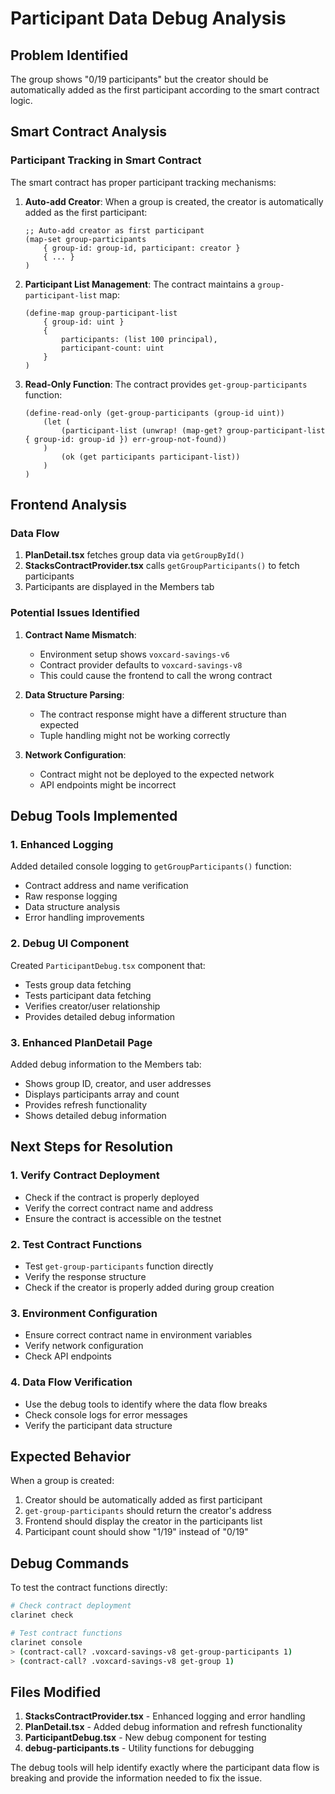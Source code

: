 # Participant Data Debug Analysis

## Problem Identified
The group shows "0/19 participants" but the creator should be automatically added as the first participant according to the smart contract logic.

## Smart Contract Analysis

### Participant Tracking in Smart Contract
The smart contract has proper participant tracking mechanisms:

1. **Auto-add Creator**: When a group is created, the creator is automatically added as the first participant:
   ```clarity
   ;; Auto-add creator as first participant
   (map-set group-participants
       { group-id: group-id, participant: creator }
       { ... }
   )
   ```

2. **Participant List Management**: The contract maintains a `group-participant-list` map:
   ```clarity
   (define-map group-participant-list
       { group-id: uint }
       {
           participants: (list 100 principal),
           participant-count: uint
       }
   )
   ```

3. **Read-Only Function**: The contract provides `get-group-participants` function:
   ```clarity
   (define-read-only (get-group-participants (group-id uint))
       (let (
           (participant-list (unwrap! (map-get? group-participant-list { group-id: group-id }) err-group-not-found))
       )
           (ok (get participants participant-list))
       )
   )
   ```

## Frontend Analysis

### Data Flow
1. **PlanDetail.tsx** fetches group data via `getGroupById()`
2. **StacksContractProvider.tsx** calls `getGroupParticipants()` to fetch participants
3. Participants are displayed in the Members tab

### Potential Issues Identified

1. **Contract Name Mismatch**: 
   - Environment setup shows `voxcard-savings-v6`
   - Contract provider defaults to `voxcard-savings-v8`
   - This could cause the frontend to call the wrong contract

2. **Data Structure Parsing**: 
   - The contract response might have a different structure than expected
   - Tuple handling might not be working correctly

3. **Network Configuration**:
   - Contract might not be deployed to the expected network
   - API endpoints might be incorrect

## Debug Tools Implemented

### 1. Enhanced Logging
Added detailed console logging to `getGroupParticipants()` function:
- Contract address and name verification
- Raw response logging
- Data structure analysis
- Error handling improvements

### 2. Debug UI Component
Created `ParticipantDebug.tsx` component that:
- Tests group data fetching
- Tests participant data fetching
- Verifies creator/user relationship
- Provides detailed debug information

### 3. Enhanced PlanDetail Page
Added debug information to the Members tab:
- Shows group ID, creator, and user addresses
- Displays participants array and count
- Provides refresh functionality
- Shows detailed debug information

## Next Steps for Resolution

### 1. Verify Contract Deployment
- Check if the contract is properly deployed
- Verify the correct contract name and address
- Ensure the contract is accessible on the testnet

### 2. Test Contract Functions
- Test `get-group-participants` function directly
- Verify the response structure
- Check if the creator is properly added during group creation

### 3. Environment Configuration
- Ensure correct contract name in environment variables
- Verify network configuration
- Check API endpoints

### 4. Data Flow Verification
- Use the debug tools to identify where the data flow breaks
- Check console logs for error messages
- Verify the participant data structure

## Expected Behavior

When a group is created:
1. Creator should be automatically added as first participant
2. `get-group-participants` should return the creator's address
3. Frontend should display the creator in the participants list
4. Participant count should show "1/19" instead of "0/19"

## Debug Commands

To test the contract functions directly:
```bash
# Check contract deployment
clarinet check

# Test contract functions
clarinet console
> (contract-call? .voxcard-savings-v8 get-group-participants 1)
> (contract-call? .voxcard-savings-v8 get-group 1)
```

## Files Modified

1. **StacksContractProvider.tsx** - Enhanced logging and error handling
2. **PlanDetail.tsx** - Added debug information and refresh functionality
3. **ParticipantDebug.tsx** - New debug component for testing
4. **debug-participants.ts** - Utility functions for debugging

The debug tools will help identify exactly where the participant data flow is breaking and provide the information needed to fix the issue.


